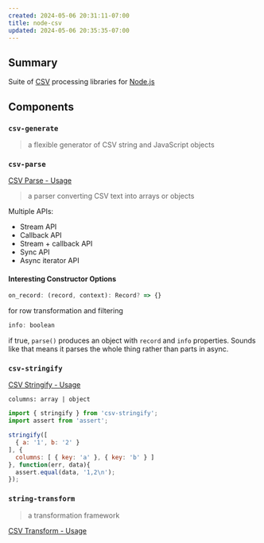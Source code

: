 ```yaml
---
created: 2024-05-06 20:31:11-07:00
title: node-csv
updated: 2024-05-06 20:35:35-07:00
---
```


## Summary

Suite of [CSV](CSV.md) processing libraries for [Node.js](Node.js.md)

## Components

### `csv-generate`

 > 
 > a flexible generator of CSV string and JavaScript objects

### `csv-parse`

[CSV Parse - Usage](https://csv.js.org/parse/)

 > 
 > a parser converting CSV text into arrays or objects

Multiple APIs:

* Stream API
* Callback API
* Stream + callback API
* Sync API
* Async iterator API

#### Interesting Constructor Options

````javascript
on_record: (record, context): Record? => {}
````

for row transformation and filtering

````javascript
info: boolean
````

if true, `parse()` produces an object with `record` and `info` properties. Sounds like that means it parses the whole thing rather than parts in async.

### `csv-stringify`

[CSV Stringify - Usage](https://csv.js.org/stringify/)

`columns: array | object`

````javascript
import { stringify } from 'csv-stringify';
import assert from 'assert';

stringify([
  { a: '1', b: '2' }
], {
  columns: [ { key: 'a' }, { key: 'b' } ]
}, function(err, data){
  assert.equal(data, '1,2\n');
});
````

### `string-transform`

 > 
 > a transformation framework

[CSV Transform - Usage](https://csv.js.org/transform/)
